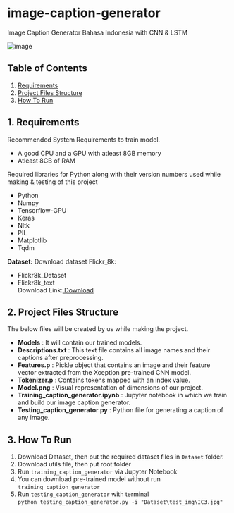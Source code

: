 # image-caption-generator

Image Caption Generator Bahasa Indonesia with CNN &amp; LSTM

![image](https://drive.google.com/uc?export=view&id=1kWQGTA6Rd44TeKMHWUmUCCxxMB5gbVpm)


## Table of Contents

1. [Requirements](#1-requirements)
2. [Project Files Structure](#2-project-files-structure)
3. [How To Run](#3-how-to-run)


## 1. Requirements

Recommended System Requirements to train model.

<ul type="square">
	<li>A good CPU and a GPU with atleast 8GB memory</li>
	<li>Atleast 8GB of RAM</li>
</ul>

Required libraries for Python along with their version numbers used while making & testing of this project

<ul type="square">
	<li>Python</li>
	<li>Numpy</li>
	<li>Tensorflow-GPU</li>
	<li>Keras</li>
	<li>Nltk</li>
	<li>PIL</li>
	<li>Matplotlib</li>
	<li>Tqdm</li>
</ul>

<strong>Dataset:</strong> Download dataset Flickr_8k:

<ul type="square">
	<li>Flickr8k_Dataset</li>
	<li>Flickr8k_text</li>
	Download Link:<a href="https://drive.google.com/drive/folders/1fiP5oFZsoa2iHYG0pTpOUzCzpBTzdPzC?usp=sharing"> Download</a>
</ul>



## 2. Project Files Structure

The below files will be created by us while making the project.

- **Models** : It will contain our trained models.
- **Descriptions.txt** : This text file contains all image names and their captions after preprocessing.
- **Features.p** : Pickle object that contains an image and their feature vector extracted from the Xception pre-trained CNN model.
- **Tokenizer.p** : Contains tokens mapped with an index value.
- **Model.png** : Visual representation of dimensions of our project.
- **Training_caption_generator.ipynb** : Jupyter notebook in which we train and build our image caption generator.
- **Testing_caption_generator.py** : Python file for generating a caption of any image.



## 3. How To Run

1. Download Dataset, then put the required dataset files in `Dataset` folder.
2. Download utils file, then put root folder
3. Run `training_caption_generator` via Jupyter Notebook
4. You can download pre-trained model without run `training_caption_generator`
5. Run `testing_caption_generator` with terminal <br>
```python testing_caption_generator.py -i "Dataset\test_img\IC3.jpg"```
